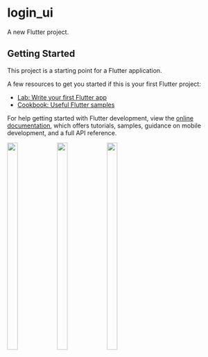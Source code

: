 # login_ui

A new Flutter project.

## Getting Started

This project is a starting point for a Flutter application.

A few resources to get you started if this is your first Flutter project:

- [Lab: Write your first Flutter app](https://docs.flutter.dev/get-started/codelab)
- [Cookbook: Useful Flutter samples](https://docs.flutter.dev/cookbook)

For help getting started with Flutter development, view the
[online documentation](https://docs.flutter.dev/), which offers tutorials,
samples, guidance on mobile development, and a full API reference.
<p>
<img src= "https://user-images.githubusercontent.com/114208599/227721839-210f5a37-3674-421e-8235-2ead9a50d0b2.png"width=22% height=35%>
<img src= "https://user-images.githubusercontent.com/114208599/227721885-3b8bd793-415e-444f-a957-ad3a1b2dede2.png"width=22% height=35%>
<img src= "https://user-images.githubusercontent.com/114208599/227721892-1b11b658-abfb-4744-92c9-5e079005a27d.png"width=22% height=35%>
</p>
